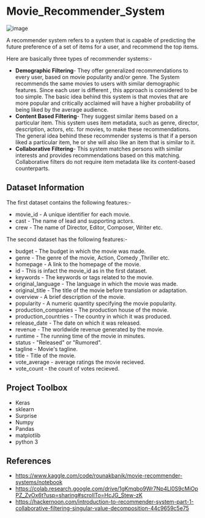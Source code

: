 # Movie_Recommender_System

![image](https://github.com/Khaled110/Movie_Recommender_System/assets/49573699/d35921cb-0435-4264-b4d2-e6c522b7e0e9)

A recommender system refers to a system that is capable of predicting the future preference of a set of items for a user, and recommend the top items.

Here are basically three types of recommender systems:-

- **Demographic Filtering**- They offer generalized recommendations to every user, based on movie popularity and/or genre. The System recommends the same movies to users with similar demographic features. Since each user is different , this approach is considered to be too simple. The basic idea behind this system is that movies that are more popular and critically acclaimed will have a higher probability of being liked by the average audience.
- **Content Based Filtering**- They suggest similar items based on a particular item. This system uses item metadata, such as genre, director, description, actors, etc. for movies, to make these recommendations. The general idea behind these recommender systems is that if a person liked a particular item, he or she will also like an item that is similar to it.
- **Collaborative Filtering**- This system matches persons with similar interests and provides recommendations based on this matching. Collaborative filters do not require item metadata like its content-based counterparts.

## Dataset Information

The first dataset contains the following features:-

- movie_id - A unique identifier for each movie.
- cast - The name of lead and supporting actors.
- crew - The name of Director, Editor, Composer, Writer etc.

The second dataset has the following features:-

- budget - The budget in which the movie was made.
- genre - The genre of the movie, Action, Comedy ,Thriller etc.
- homepage - A link to the homepage of the movie.
- id - This is infact the movie_id as in the first dataset.
- keywords - The keywords or tags related to the movie.
- original_language - The language in which the movie was made.
- original_title - The title of the movie before translation or adaptation.
- overview - A brief description of the movie.
- popularity - A numeric quantity specifying the movie popularity.
- production_companies - The production house of the movie.
- production_countries - The country in which it was produced.
- release_date - The date on which it was released.
- revenue - The worldwide revenue generated by the movie.
- runtime - The running time of the movie in minutes.
- status - "Released" or "Rumored".
- tagline - Movie's tagline.
- title - Title of the movie.
- vote_average - average ratings the movie recieved.
- vote_count - the count of votes recieved.


## Project Toolbox
- Keras
- sklearn
- Surprise
- Numpy
- Pandas
- matplotlib
- python 3

## References
- https://www.kaggle.com/code/rounakbanik/movie-recommender-systems/notebook
- https://colab.research.google.com/drive/1gKmqbo9Wr7Np4Ll0S9cMiOpPZ_ZvOx6t?usp=sharing#scrollTo=HcJG_Stew-zK
- https://hackernoon.com/introduction-to-recommender-system-part-1-collaborative-filtering-singular-value-decomposition-44c9659c5e75
